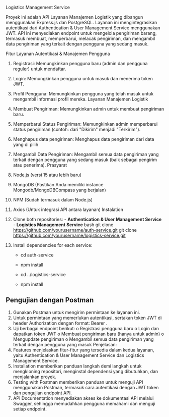 Logistics Management Service

 Proyek ini adalah API Layanan Manajemen Logistik yang dibangun menggunakan Express.js dan PostgreSQL. Layanan ini mengintegrasikan autentikasi dari Authentication & User Management Service menggunakan JWT. API ini menyediakan endpoint untuk mengelola pengiriman barang, termasuk membuat, memperbarui, melacak pengiriman, dan mengambil data pengiriman yang terkait dengan pengguna yang sedang masuk.

Fitur
Layanan Autentikasi & Manajemen Pengguna
1.	Registrasi: Memungkinkan pengguna baru (admin dan pengguna reguler) untuk mendaftar.
2.	Login: Memungkinkan pengguna untuk masuk dan menerima token JWT.
3.	Profil Pengguna: Memungkinkan pengguna yang telah masuk untuk mengambil informasi profil mereka.
Layanan Manajemen Logistik
1.	Membuat Pengiriman: Memungkinkan admin untuk membuat pengiriman baru.
2.	Memperbarui Status Pengiriman: Memungkinkan admin memperbarui status pengiriman (contoh: dari "Dikirim" menjadi "Terkirim").
3.	Menghapus data pengiriman: Menghapus data pengiriman dari data yang di pilih
4.	Mengambil Data Pengiriman: Mengambil semua data pengiriman yang terkait dengan pengguna yang sedang masuk (baik sebagai pengirim atau penerima).
Prasyarat
1.	Node.js (versi 15 atau lebih baru)
2.	MongoDB (Pastikan Anda memiliki instance Mongodb/MongoDBCompass yang berjalan)
3.	NPM (Sudah termasuk dalam Node.js)
4.	Axios (Untuk integrasi API antara layanan)
Instalation
1. Clone both repositories: - **Authentication & User Management Service** - **Logistics Management Service** 
bash
   git clone https://github.com/yourusername/auth-service.git
   git clone https://github.com/yourusername/logistics-service.git

2.  Install dependencies for each service:

    - cd auth-service
    - npm install

    - cd ../logistics-service
    - npm install
## Pengujian dengan Postman
1.	Gunakan Postman untuk mengirim permintaan ke layanan ini.
2.	Untuk permintaan yang memerlukan autentikasi, sertakan token JWT di header Authorization dengan format:
Bearer <token>.
3.	Uji berbagai endpoint berikut:
o	Registrasi pengguna baru
o	Login dan dapatkan token JWT
o	Membuat pengiriman baru (hanya untuk admin)
o	Mengupdate pengiriman
o	Mengambil semua data pengiriman yang terkait dengan pengguna yang masuk
Penjelasan:
1.	Features menjelaskan fitur-fitur yang tersedia dalam kedua layanan, yaitu Authentication & User Management Service dan Logistics Management Service.
2.	Installation memberikan panduan langkah demi langkah untuk mengkloning repositori, menginstal dependensi yang dibutuhkan, dan menjalankan proyek.
3.	Testing with Postman memberikan panduan untuk menguji API menggunakan Postman, termasuk cara autentikasi dengan JWT token dan pengujian endpoint API.
4.	API Documentation menyediakan akses ke dokumentasi API melalui Swagger, sehingga memudahkan pengguna memahami dan menguji setiap endpoint.

